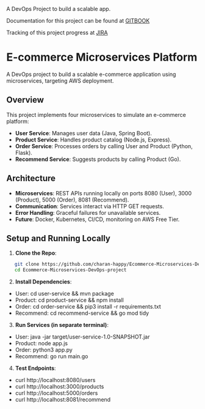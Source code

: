 A DevOps Project to build a scalable app.


Documentation for this project can be found at [GITBOOK](https://50-days-of-devops-journey-ecomme.gitbook.io/50-days-of-devops-ecommerce-microservices)

Tracking of this project progress at [JIRA](https://devops-learning-journey.atlassian.net/jira/software/projects/ECMP/summary)

# E-commerce Microservices Platform

A DevOps project to build a scalable e-commerce application using microservices, targeting AWS deployment.

## Overview
This project implements four microservices to simulate an e-commerce platform:
- **User Service**: Manages user data (Java, Spring Boot).
- **Product Service**: Handles product catalog (Node.js, Express).
- **Order Service**: Processes orders by calling User and Product (Python, Flask).
- **Recommend Service**: Suggests products by calling Product (Go).

## Architecture
- **Microservices**: REST APIs running locally on ports 8080 (User), 3000 (Product), 5000 (Order), 8081 (Recommend).
- **Communication**: Services interact via HTTP GET requests.
- **Error Handling**: Graceful failures for unavailable services.
- **Future**: Docker, Kubernetes, CI/CD, monitoring on AWS Free Tier.

## Setup and Running Locally
1. **Clone the Repo**:
```bash
   git clone https://github.com/charan-happy/Ecommerce-Microservices-DevOps-project.git
   cd Ecommerce-Microservices-DevOps-project
```

2. **Install Dependencies**:
- User: cd user-service && mvn package
- Product: cd product-service && npm install
- Order: cd order-service && pip3 install -r requirements.txt
- Recommend: cd recommend-service && go mod tidy

3. **Run Services (in separate terminal)**:
- User: java -jar target/user-service-1.0-SNAPSHOT.jar
- Product: node app.js
- Order: python3 app.py
- Recommend: go run main.go

4. **Test Endpoints**:
- curl http://localhost:8080/users
- curl http://localhost:3000/products
- curl http://localhost:5000/orders
- curl http://localhost:8081/recommend

